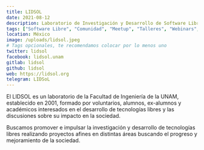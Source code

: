 ```yaml
---
title: LIDSOL
date: 2021-08-12 
description: Laboratorio de Investigación y Desarrollo de Software Libre de la Facultad de Ingeniería, UNAM
tags: ["Software Libre", "Comunidad", "Meetup", "Talleres", "Webinars", "UNAM", "Laboratorio"]
location: México
image: /uploads/lidsol.jpeg
# Tags opcionales, te recomendamos colocar por lo menos uno
twitter: lidsol
facebook: lidsol.unam
gitlab: lidsol
github: lidsol
web: https://lidsol.org
telegram: LIDSoL
---
```


El LIDSOL es un laboratorio de la Facultad de Ingeniería de la UNAM, establecido en 2001, formado por voluntarios, alumnos, ex-alumnos y académicos interesados en el desarrollo de tecnologías libres y las discusiones sobre su impacto en la sociedad.

Buscamos promover e impulsar la investigación y desarrollo de tecnologías libres realizando proyectos afines en distintas áreas buscando el progreso y mejoramiento de la sociedad.
